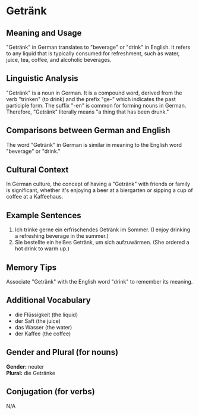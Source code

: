 # Getränk
## Meaning and Usage
"Getränk" in German translates to "beverage" or "drink" in English. It refers to any liquid that is typically consumed for refreshment, such as water, juice, tea, coffee, and alcoholic beverages.

## Linguistic Analysis
"Getränk" is a noun in German. It is a compound word, derived from the verb "trinken" (to drink) and the prefix "ge-" which indicates the past participle form. The suffix "-en" is common for forming nouns in German. Therefore, "Getränk" literally means "a thing that has been drunk."

## Comparisons between German and English
The word "Getränk" in German is similar in meaning to the English word "beverage" or "drink."

## Cultural Context
In German culture, the concept of having a "Getränk" with friends or family is significant, whether it's enjoying a beer at a biergarten or sipping a cup of coffee at a Kaffeehaus.

## Example Sentences
1. Ich trinke gerne ein erfrischendes Getränk im Sommer. (I enjoy drinking a refreshing beverage in the summer.)
2. Sie bestellte ein heißes Getränk, um sich aufzuwärmen. (She ordered a hot drink to warm up.)

## Memory Tips
Associate "Getränk" with the English word "drink" to remember its meaning.

## Additional Vocabulary
- die Flüssigkeit (the liquid)
- der Saft (the juice)
- das Wasser (the water)
- der Kaffee (the coffee)

## Gender and Plural (for nouns)
**Gender:** neuter  
**Plural:** die Getränke

## Conjugation (for verbs)
N/A